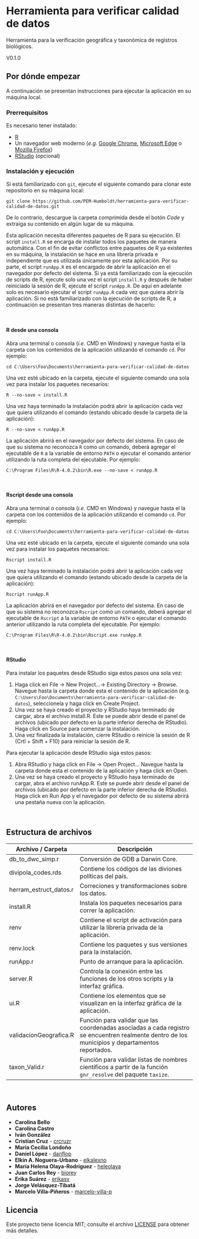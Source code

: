 # Herramienta para verificar calidad de datos
Herramienta para la verificación geográfica y taxonómica de registros biológicos.

V0.1.0

## Por dónde empezar

A continuación se presentan instrucciones para ejecutar la aplicación en su máquina local.

### Prerrequisitos

Es necesario tener instalado:

* [R](https://www.r-project.org/)
* Un navegador web moderno (*e.g.* [Google Chrome](https://www.google.com/chrome/), [Microsoft Edge](https://www.microsoft.com/en-us/edge) o [Mozilla Firefox](https://www.mozilla.org/en-US/firefox/new/))
* [RStudio](https://rstudio.com/products/rstudio/download/) (opcional)

### Instalación y ejecución

Si está familiarizado con `git`, ejecute el siguiente comando para clonar este repositorio en su máquina local:

```
git clone https://github.com/PEM-Humboldt/herramienta-para-verificar-calidad-de-datos.git
```

De lo contrario, descargue la carpeta comprimida desde el botón *Code* y extraiga su contenido en algún lugar de su máquina.

Esta aplicación necesita diferentes paquetes de R para su ejecución. El script `install.R` se encarga de instalar todos los paquetes de manera automática. Con el fin de evitar conflictos entre paquetes de R ya existentes en su máquina, la instalación se hace en una librería privada e independiente que es utilizada únicamente por esta aplicación. Por su parte, el script `runApp.R` es el encargado de abrir la aplicación en el navegador por defecto del sistema. Si ya está familiarizado con la ejecución de scripts de R, ejecute solo una vez el script `install.R` y después de haber reiniciado la sesión de R, ejecute el script `runApp.R`. De aquí en adelante solo es necesario ejecutar el script `runApp.R` cada vez que quiera abrir la aplicación. Si no está familiarizado con la ejecución de scripts de R, a continuación se presentan tres maneras distintas de hacerlo:

<br>

#### **R desde una consola**
Abra una terminal o consola (*i.e.* CMD en Windows) y navegue hasta el la carpeta con los contenidos de la aplicación utilizando el comando `cd`. Por ejemplo:

```
cd C:\Users\Foo\Documents\herramienta-para-verificar-calidad-de-datos
```

Una vez esté ubicado en la carpeta, ejecute el siguiente comando una sola vez para instalar los paquetes necesarios:

```
R --no-save < install.R
```

Una vez haya terminado la instalación podrá abrir la aplicación cada vez que quiera utilizando el comando (estando ubicado desde la carpeta de la aplicación):

```
R --no-save < runApp.R
```

La aplicación abrirá en el navegador por defecto del sistema. En caso de que su sistema no reconozca `R` como un comando, deberá agregar el ejecutable de `R` a la variable de entorno `PATH` o ejecutar el comando anterior utilizando la ruta completa del ejecutable. Por ejemplo:

```
C:\Program Files\R\R-4.0.2\bin\R.exe --no-save < runApp.R
```

<br>

#### **Rscript desde una consola**
Abra una terminal o consola (*i.e.* CMD en Windows) y navegue hasta el la carpeta con los contenidos de la aplicación utilizando el comando `cd`. Por ejemplo:

```
cd C:\Users\Foo\Documents\herramienta-para-verificar-calidad-de-datos
```

Una vez esté ubicado en la carpeta, ejecute el siguiente comando una sola vez para instalar los paquetes necesarios:

```
Rscript install.R
```

Una vez haya terminado la instalación podrá abrir la aplicación cada vez que quiera utilizando el comando (estando ubicado desde la carpeta de la aplicación):

```
Rscript runApp.R
```

La aplicación abrirá en el navegador por defecto del sistema. En caso de que su sistema no reconozca `Rscript` como un comando, deberá agregar el ejecutable de `Rscript` a la variable de entorno `PATH` o ejecutar el comando anterior utilizando la ruta completa del ejecutable. Por ejemplo:

```
C:\Program Files\R\R-4.0.2\bin\Rscript.exe runApp.R
```

<br>

#### **RStudio**
Para instalar los paquetes desde RStudio siga estos pasos una sola vez:

1. Haga click en File -> New Project...-> Existing Directory -> Browse. Navegue hasta la carpeta donde esta el contenido de la aplicación (e.g. `C:\Users\Foo\Documents\herramienta-para-verificar-calidad-de-datos`), seleccionela y haga click en Create Project.
2. Una vez se haya creado el proyecto y RStudio haya terminado de cargar, abra el archivo install.R. Este se puede abrir desde el panel de archivos (ubicado por defecto en la parte inferior derecha de RStudio). Haga click en Source para comenzar la instalación.
3. Una vez finalizada la instalación, cierre RStudio o reinicie la sesión de R (Crtl + Shift + F10) para reiniciar la sesión de R.

Para ejecutar la aplicación desde RStudio siga estos pasos:

1. Abra RStudio y haga click en File -> Open Project... Navegue hasta la carpeta donde esta el contenido de la aplicación y haga click en Open.
2. Una vez se haya creado el proyecto y RStudio haya terminado de cargar, abra el archivo runApp.R. Este se puede abrir desde el panel de archivos (ubicado por defecto en la parte inferior derecha de RStudio). Haga click en Run App y el navegador por defecto de su sistema abrirá una pestaña nueva con la aplicación.

<br>


## Estructura de archivos

| Archivo / Carpeta      | Descripción                                                                                                                                     |
|------------------------|-------------------------------------------------------------------------------------------------------------------------------------------------|
| db_to_dwc_simp.r       | Conversión de GDB a Darwin Core.                                                                                                                |
| divipola_codes.rds     | Contiene los códigos de las diviones políticas del país.                                                                                        |
| herram_estruct_datos.r | Correciones y transformaciones sobre los datos.                                                                                                 |
| install.R              | Instala los paquetes necesarios para correr la aplicación.                                                                                      |
| renv                   | Contiene el script de activación para utilizar la librería privada de la aplicación.                                                            |
| renv.lock              | Contiene los paquetes y sus versiones para la instalación.                                                                                      |
| runApp.r               | Punto de arranque para la aplicación.                                                                                                           |
| server.R               | Controla la conexión entre las funciones de los otros scripts y la interfaz gráfica.                                                            |
| ui.R                   | Contiene los elementos que se visualizan en la interfaz gráfica de la aplicación.                                                               |
| validacionGeografica.R | Función para validar que las coordenadas asociadas a cada registro se encuentren realmente dentro de los municipios y departamentos reportados. |
| taxon_Valid.r          | Función para validar listas de nombres científicos a partir de la función `gnr_resolve` del paquete `taxize`.                                   |

<br>

## Autores

* **Carolina Bello**
* **Carolina Castro**
* **Iván González**
* **Cristian Cruz** - [crcruzr](https://github.com/crcruzr)
* **Maria Cecilia Londoño**
* **Daniel López** - [danflop](https://github.com/danflop)
* **Elkin A. Noguera-Urbano** - [elkalexno](https://github.com/elkalexno)
* **María Helena Olaya-Rodríguez** - [heleolaya](https://github.com/heleolaya)
* **Juan Carlos Rey** - [biorey](https://github.com/biorey)
* **Erika Suárez** - [erikasv](https://github.com/erikasv)
* **Jorge Velásquez-Tibatá**
* **Marcelo Villa-Piñeros** - [marcelo-villa-p](https://github.com/marcelo-villa-p)


## Licencia

Este proyecto tiene licencia MIT; consulte el archivo [LICENSE](LICENSE) para obtener más detalles.
